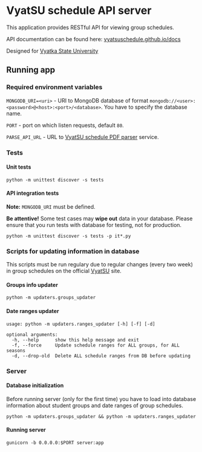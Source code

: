 # VyatSU schedule API server

This application provides RESTful API for viewing group schedules.

API documentation can be found here: [vyatsuschedule.github.io/docs](https://vyatsuschedule.github.io/docs)

Designed for [Vyatka State University](https://www.vyatsu.ru)

## Running app

### Required environment variables

`MONGODB_URI=<uri>` - URI to MongoDB database of format `mongodb://<user>:<password>@<host>:<port>/<database>`. You have to specify the database name.

`PORT` - port on which listen requests, default `80`.

`PARSE_API_URL` - URL to [VyatSU schedule PDF parser](https://github.com/AliRzaev/vyatsu_pdf_parser) service.

### Tests

#### Unit tests

`python -m unittest discover -s tests`

#### API integration tests

**Note:** `MONGODB_URI` must be defined.

**Be attentive!** Some test cases may **wipe out** data in your database.
Please ensure that you run tests with database for testing,
not for production.

`python -m unittest discover -s tests -p it*.py`

### Scripts for updating information in database

This scripts must be run regulary due to regular changes (every two week) in group schedules on the official [VyatSU](https://vyatsu.ru) site.

#### Groups info updater

`python -m updaters.groups_updater`

#### Date ranges updater

```
usage: python -m updaters.ranges_updater [-h] [-f] [-d]

optional arguments:
  -h, --help      show this help message and exit
  -f, --force     Update schedule ranges for ALL groups, for ALL seasons
  -d, --drop-old  Delete ALL schedule ranges from DB before updating
```

### Server

#### Database initialization

Before running server (only for the first time) you have to load into database information about student groups and date ranges of group schedules.

```
python -m updaters.groups_updater && python -m updaters.ranges_updater
```

#### Running server

`gunicorn -b 0.0.0.0:$PORT server:app`
